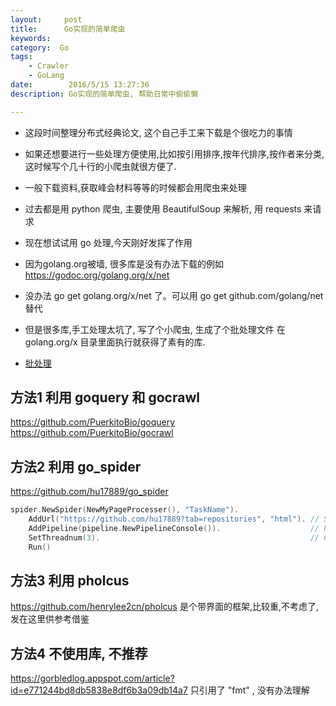 ```yaml
---
layout:     post
title:      Go实现的简单爬虫
keywords:
category:  Go
tags:
    - Crawler
    - GoLang
date:        2016/5/15 13:27:36
description: Go实现的简单爬虫, 帮助日常中偷偷懒

---
```

  - 这段时间整理分布式经典论文, 这个自己手工来下载是个很吃力的事情
  - 如果还想要进行一些处理方便使用,比如按引用排序,按年代排序,按作者来分类,这时候写个几十行的小爬虫就很方便了.
  - 一般下载资料,获取峰会材料等等的时候都会用爬虫来处理

  - 过去都是用 python 爬虫, 主要使用 BeautifulSoup 来解析, 用 requests 来请求

  - 现在想试试用 go 处理,今天刚好发挥了作用
  - 因为golang.org被墙, 很多库是没有办法下载的例如 https://godoc.org/golang.org/x/net
  - 没办法 go get golang.org/x/net 了。可以用 go get github.com/golang/net 替代

  - 但是很多库,手工处理太坑了, 写了个小爬虫, 生成了个批处理文件 在 golang.org/x 目录里面执行就获得了素有的库.
  - [批处理](https://github.com/hikings/goutil/blob/master/golang-x-lib.bat)
<!--more-->


## 方法1 利用 goquery 和 gocrawl
https://github.com/PuerkitoBio/goquery
https://github.com/PuerkitoBio/gocrawl


## 方法2 利用 go_spider
https://github.com/hu17889/go_spider

```go
spider.NewSpider(NewMyPageProcesser(), "TaskName").
    AddUrl("https://github.com/hu17889?tab=repositories", "html"). // Start url, html is the responce type ("html" or "json")
    AddPipeline(pipeline.NewPipelineConsole()).                    // Print result on screen
    SetThreadnum(3).                                               // Crawl request by three Coroutines
    Run()
```
## 方法3 利用 pholcus
https://github.com/henrylee2cn/pholcus
是个带界面的框架,比较重,不考虑了,发在这里供参考借鉴

## 方法4 不使用库, 不推荐
https://gorbledlog.appspot.com/article?id=e771244bd8db5838e8df6b3a09db14a7
只引用了  "fmt" , 没有办法理解
